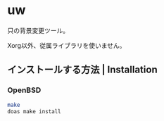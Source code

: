 # uw
只の背景変更ツール。

Xorg以外、従属ライブラリを使いません。

## インストールする方法 | Installation
### OpenBSD
```sh
make
doas make install
```
